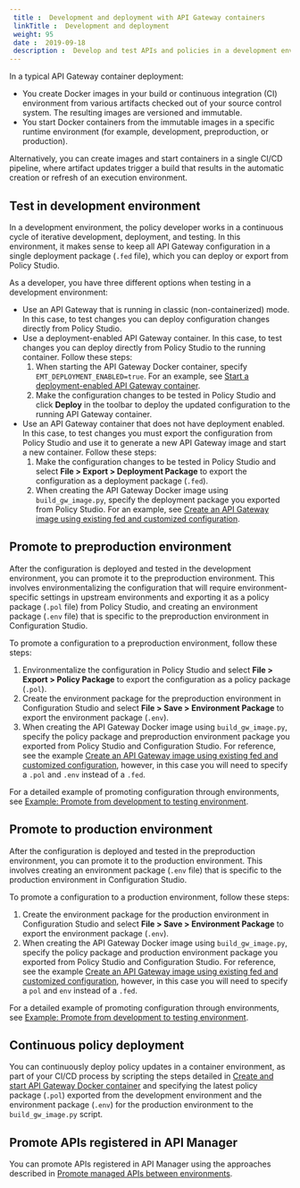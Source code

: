 ```yaml
---
 title :  Development and deployment with API Gateway containers 
 linkTitle :  Development and deployment
 weight: 95
 date :  2019-09-18 
 description :  Develop and test APIs and policies in a development environment, and promote and deploy them in other environments (for example, preproduction and production).
---
```


In a typical API Gateway container deployment:

* You create Docker images in your build or continuous integration (CI) environment from various artifacts checked out of your source control system. The resulting images are versioned and immutable.
* You start Docker containers from the immutable images in a specific runtime environment (for example, development, preproduction, or production).

Alternatively, you can create images and start containers in a single CI/CD pipeline, where artifact updates trigger a build that results in the automatic creation or refresh of an execution environment.

## Test in development environment

In a development environment, the policy developer works in a continuous cycle of iterative development, deployment, and testing. In this environment, it makes sense to keep all API Gateway configuration in a single deployment package (`.fed` file), which you can deploy or export from Policy Studio.

As a developer, you have three different options when testing in a development environment:

* Use an API Gateway that is running in classic (non-containerized) mode. In this case, to test changes you can deploy configuration changes directly from Policy Studio.
* Use a deployment-enabled API Gateway container. In this case, to test changes you can deploy directly from Policy Studio to the running container. Follow these steps:
    1. When starting the API Gateway Docker container, specify `EMT_DEPLOYMENT_ENABLED=true`. For an example, see [Start a deployment-enabled API Gateway container](/docs/apim_installation/apigw_containers/docker_script_gwimage/#start-a-deployment-enabled-api-gateway-container-in-a-development-environment).
    2. Make the configuration changes to be tested in Policy Studio and click **Deploy** in the toolbar to deploy the updated configuration to the running API Gateway container.
* Use an API Gateway container that does not have deployment enabled. In this case, to test changes you must export the configuration from Policy Studio and use it to generate a new API Gateway image and start a new container. Follow these steps:
    1. Make the configuration changes to be tested in Policy Studio and select **File > Export > Deployment Package** to export the configuration as a deployment package (`.fed`).
    2. When creating the API Gateway Docker image using `build_gw_image.py`, specify the deployment package you exported from Policy Studio. For an example, see [Create an API Gateway image using existing fed and customized configuration](/docs/apim_installation/apigw_containers/docker_script_gwimage/#create-an-api-gateway-image-using-existing-fed-and-customized-configuration).

## Promote to preproduction environment

After the configuration is deployed and tested in the development environment, you can promote it to the preproduction environment. This involves environmentalizing the configuration that will require environment-specific settings in upstream environments and exporting it as a policy package (`.pol` file) from Policy Studio, and creating an environment package (`.env` file) that is specific to the preproduction environment in Configuration Studio.

To promote a configuration to a preproduction environment, follow these steps:

1. Environmentalize the configuration in Policy Studio and select **File > Export > Policy Package** to export the configuration as a policy package (`.pol`).
2. Create the environment package for the preproduction environment in Configuration Studio and select **File > Save > Environment Package** to export the environment package (`.env`).
3. When creating the API Gateway Docker image using `build_gw_image.py`, specify the policy package and preproduction environment package you exported from Policy Studio and Configuration Studio. For reference, see the example [Create an API Gateway image using existing fed and customized configuration](/docs/apim_installation/apigw_containers/docker_script_gwimage/#create-an-api-gateway-image-using-existing-fed-and-customized-configuration), however, in this case you will need to specify a `.pol` and `.env` instead of a `.fed`.

For a detailed example of promoting configuration through environments, see [Example: Promote from development to testing environment](/docs/apigtw_devops/promotion_example/).

## Promote to production environment

After the configuration is deployed and tested in the preproduction environment, you can promote it to the production environment. This involves creating an environment package (`.env` file) that is specific to the production environment in Configuration Studio.

To promote a configuration to a production environment, follow these steps:

1. Create the environment package for the production environment in Configuration Studio and select **File > Save > Environment Package** to export the environment package (`.env`).
2. When creating the API Gateway Docker image using `build_gw_image.py`, specify the policy package and production environment package you exported from Policy Studio and Configuration Studio. For reference, see the example [Create an API Gateway image using existing fed and customized configuration](/docs/apim_installation/apigw_containers/docker_script_gwimage/#create-an-api-gateway-image-using-existing-fed-and-customized-configuration), however, in this case you will need to specify a `pol` and `env` instead of a `.fed`.

For a detailed example of promoting configuration through environments, see [Example: Promote from development to testing environment](/docs/apigtw_devops/promotion_example/).

## Continuous policy deployment

You can continuously deploy policy updates in a container environment, as part of your CI/CD process by scripting the steps detailed in [Create and start API Gateway Docker container](/docs/apim_installation/apigw_containers/docker_script_gwimage/) and specifying the latest policy package (`.pol`) exported from the development environment and the environment package (`.env`) for the production environment to the `build_gw_image.py` script.

## Promote APIs registered in API Manager

You can promote APIs registered in API Manager using the approaches described in [Promote managed APIs between environments](/docs/apim_administration/apimgr_admin/api_mgmt_promote/).
